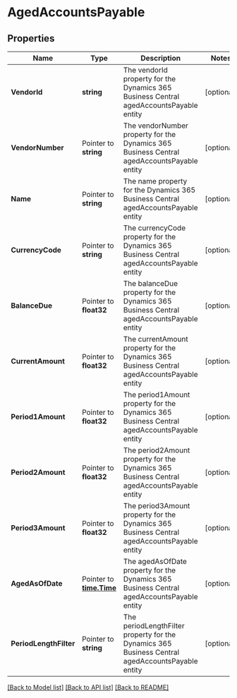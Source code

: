 # AgedAccountsPayable

## Properties

Name | Type | Description | Notes
------------ | ------------- | ------------- | -------------
**VendorId** | **string** | The vendorId property for the Dynamics 365 Business Central agedAccountsPayable entity | [optional] 
**VendorNumber** | Pointer to **string** | The vendorNumber property for the Dynamics 365 Business Central agedAccountsPayable entity | [optional] 
**Name** | Pointer to **string** | The name property for the Dynamics 365 Business Central agedAccountsPayable entity | [optional] 
**CurrencyCode** | Pointer to **string** | The currencyCode property for the Dynamics 365 Business Central agedAccountsPayable entity | [optional] 
**BalanceDue** | Pointer to **float32** | The balanceDue property for the Dynamics 365 Business Central agedAccountsPayable entity | [optional] 
**CurrentAmount** | Pointer to **float32** | The currentAmount property for the Dynamics 365 Business Central agedAccountsPayable entity | [optional] 
**Period1Amount** | Pointer to **float32** | The period1Amount property for the Dynamics 365 Business Central agedAccountsPayable entity | [optional] 
**Period2Amount** | Pointer to **float32** | The period2Amount property for the Dynamics 365 Business Central agedAccountsPayable entity | [optional] 
**Period3Amount** | Pointer to **float32** | The period3Amount property for the Dynamics 365 Business Central agedAccountsPayable entity | [optional] 
**AgedAsOfDate** | Pointer to [**time.Time**](time.Time.md) | The agedAsOfDate property for the Dynamics 365 Business Central agedAccountsPayable entity | [optional] 
**PeriodLengthFilter** | Pointer to **string** | The periodLengthFilter property for the Dynamics 365 Business Central agedAccountsPayable entity | [optional] 

[[Back to Model list]](../README.md#documentation-for-models) [[Back to API list]](../README.md#documentation-for-api-endpoints) [[Back to README]](../README.md)



